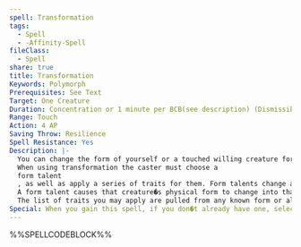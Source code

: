 ```yaml
---
spell: Transformation
tags:
  - Spell
  - -Affinity-Spell
fileClass:
  - Spell
share: true
title: Transformation
Keywords: Polymorph
Prerequisites: See Text
Target: One Creature
Duration: Concentration or 1 minute per BCB(see description) (Dismissible)
Range: Touch
Action: 4 AP
Saving Throw: Resilience
Spell Resistance: Yes
Description: |-
  You can change the form of yourself or a touched willing creature for as long as you concentrate or you can spend a spell point to allow the spell to continue without concentration for 1 minute per BCB; and may dismiss the spell as a 3 AP action.
  When using transformation the caster must choose a
  form talent
  , as well as apply a series of traits for them. Form talents change a creature�s physical form (dragon, animal, humanoid), while traits are special characteristics (such as natural attacks, size, movement modes, etc..). The caster may grant a maximum number of traits equal to 2 + 1 per 5 BCB and cannot grant the same trait more than once unless specified otherwise.
  A form talent causes that creature�s physical form to change into that of another creature, gaining any listed limbs and losing others that it possessed. �The target loses any extraordinary or supernatural abilities, natural attacks, and movement types dependent on their original form (darkvision, scent, wings, claws, etc., usually granted by a character�s race) and gains the listed benefits in their place. Alternate sources of physical traits (such as a class feature that grants a natural weapon) still function.
  The list of traits you may apply are pulled from any known form or alter talents known. If a trait would grant a limb your form talent already grants you may gain the additional limb or choose not to (but still gain any benefits related to gaining that limb such as the aquatic form tail riptide). 
Special: When you gain this spell, if you don�t already have one, select a single form universal talent that you qualify for (if you do not qualify for any form talents you cannot select this spell). For the purposes of prepared casters this spell does not take a slot to prepare, but also cannot be used without a form talent prepared, form and alter talents take up slots as normal.
---
```

%%SPELLCODEBLOCK%%
